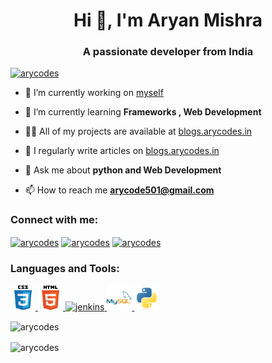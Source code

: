 <h1 align="center">Hi 👋, I'm Aryan Mishra</h1>
<h3 align="center">A passionate developer from India</h3>

<p align="left"> <a href="https://github.com/ryo-ma/github-profile-trophy"><img src="https://github-profile-trophy.vercel.app/?username=arycodes" alt="arycodes" /></a> </p>

- 🔭 I’m currently working on [myself](arycodes.in)

- 🌱 I’m currently learning **Frameworks , Web Development**

- 👨‍💻 All of my projects are available at [blogs.arycodes.in](blogs.arycodes.in)

- 📝 I regularly write articles on [blogs.arycodes.in](blogs.arycodes.in)

- 💬 Ask me about **python and Web Development**

- 📫 How to reach me **arycode501@gmail.com**

<h3 align="left">Connect with me:</h3>
<p align="left">
<a href="https://codepen.io/arycodes" target="blank"><img align="center" src="https://raw.githubusercontent.com/rahuldkjain/github-profile-readme-generator/master/src/images/icons/Social/codepen.svg" alt="arycodes" height="30" width="40" /></a>
<a href="https://www.youtube.com/c/arycodes" target="blank"><img align="center" src="https://raw.githubusercontent.com/rahuldkjain/github-profile-readme-generator/master/src/images/icons/Social/youtube.svg" alt="arycodes" height="30" width="40" /></a>
<a href="https://www.leetcode.com/arycodes" target="blank"><img align="center" src="https://raw.githubusercontent.com/rahuldkjain/github-profile-readme-generator/master/src/images/icons/Social/leet-code.svg" alt="arycodes" height="30" width="40" /></a>
</p>

<h3 align="left">Languages and Tools:</h3>
<p align="left"> <a href="https://www.w3schools.com/css/" target="_blank" rel="noreferrer"> <img src="https://raw.githubusercontent.com/devicons/devicon/master/icons/css3/css3-original-wordmark.svg" alt="css3" width="40" height="40"/> </a> <a href="https://www.w3.org/html/" target="_blank" rel="noreferrer"> <img src="https://raw.githubusercontent.com/devicons/devicon/master/icons/html5/html5-original-wordmark.svg" alt="html5" width="40" height="40"/> </a> <a href="https://www.jenkins.io" target="_blank" rel="noreferrer"> <img src="https://www.vectorlogo.zone/logos/jenkins/jenkins-icon.svg" alt="jenkins" width="40" height="40"/> </a> <a href="https://www.mysql.com/" target="_blank" rel="noreferrer"> <img src="https://raw.githubusercontent.com/devicons/devicon/master/icons/mysql/mysql-original-wordmark.svg" alt="mysql" width="40" height="40"/> </a> <a href="https://www.python.org" target="_blank" rel="noreferrer"> <img src="https://raw.githubusercontent.com/devicons/devicon/master/icons/python/python-original.svg" alt="python" width="40" height="40"/> </a> </p>

<p><img align="center" src="https://github-readme-stats.vercel.app/api/top-langs?username=arycodes&show_icons=true&locale=en&layout=compact" alt="arycodes" /></p>

<p><img align="center" src="https://github-readme-streak-stats.herokuapp.com/?user=arycodes&" alt="arycodes" /></p>
